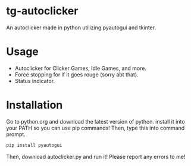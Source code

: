 # tg-autoclicker
An autoclicker made in python utilizing pyautogui and tkinter.
# Usage
- Autoclicker for Clicker Games, Idle Games, and more.
- Force stopping for if it goes rouge (sorry abt that).
- Status indicator.
# Installation
Go to python.org and download the latest version of python. install it into your PATH so you can use pip commands!
Then, type this into command prompt.
```bash
pip install pyautogui
```
Then, download autoclicker.py and run it! Please report any errors to me!
